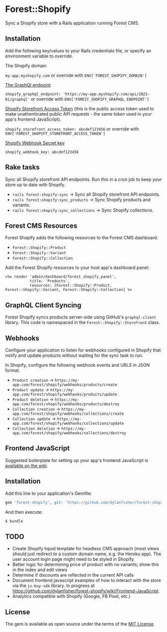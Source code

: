 # Forest::Shopify
Sync a Shopify store with a Rails application running Forest CMS.

## Installation
Add the following key/values to your Rails credentials file, or specify an environment variable to override.

The Shopify domain

`my-app.myshopify.com` or override with `ENV['FOREST_SHOPIFY_DOMAIN']`

[The GraphQl endpoint](https://shopify.dev/concepts/about-apis/versioning#calling-an-api-version)

`shopify_graphql_endpoint: 'https://my-app.myshopify.com/api/2021-01/graphql'` or override with `ENV['FOREST_SHOPIFY_GRAPHQL_ENDPOINT']`

[Shopify Storefront Access Token](https://shopify.dev/docs/storefront-api/getting-started#private-app) (this is the
public access token used to make unathenticated public API requests - the same token used in your app's frontend JavaScript).

`shopify_storefront_access_token: abcdef123456` or override with `ENV['FOREST_SHOPIFY_STOREFRONT_ACCESS_TOKEN']`

[Shopify Webhook Secret key](https://shopify.dev/tutorials/manage-webhooks#configuring-webhooks)

`shopify_webhook_key: abcdef123456`

## Rake tasks
Sync all Shopify storefront API endpoints. Run this in a cron job to keep your store up to date with Shopify.

- `rails forest:shopify:sync` -> Sync all Shopify storefront API endpoints.
- `rails forest:shopify:sync_products` -> Sync Shopify products and variants.
- `rails forest:shopify:sync_collections` -> Sync Shopify collections.

## Forest CMS Resources
Forest Shopify adds the following resources to the Forest CMS dashboard.

- `Forest::Shopify::Product`
- `Forest::Shopify::Variant`
- `Forest::Shopify::Collection`

Add the Forest Shopify resources to your host app's dashboard panel:

```
<%= render 'admin/dashboard/forest_shopify_panel',
           title: 'Products',
           resources: [Forest::Shopify::Product, Forest::Shopify::Variant, Forest::Shopify::Collection] %>
```

## GraphQL Client Syncing
Forest Shopify syncs products server-side using GitHub's `graphql-client` library. This code is namespaced
in the `Forest::Shopify::Storefront` class.

## Webhooks
Configure your application to listen for webhooks configured in Shopify that notify and update products without
waiting for the sync task to run.

In Shopify, configure the following webhook events and URLS in JSON format.

- `Product creation` -> `https://my-app.com/forest/shopify/webhooks/products/create`
- `Product update` -> `https://my-app.com/forest/shopify/webhooks/products/update`
- `Product deletion` -> `https://my-app.com/forest/shopify/webhooks/products/destroy`
- `Collection creation` -> `https://my-app.com/forest/shopify/webhooks/collections/create`
- `Collection update` -> `https://my-app.com/forest/shopify/webhooks/collections/update`
- `Collection deletion` -> `https://my-app.com/forest/shopify/webhooks/collections/destroy`

## Frontend JavaScript

Suggested boilerplate for setting up your app's frontend JavaScript is [available on the wiki](https://github.com/dylanfisher/forest-shopify/wiki/Frontend-JavaScript).

## Installation
Add this line to your application's Gemfile:

```ruby
gem 'forest-shopify', git: 'https://github.com/dylanfisher/forest-shopify.git'
```

And then execute:
```bash
$ bundle
```

## TODO
- Create Shopify liquid template for headless CMS approach (most views should just redirect to a custom
  domain name, e.g. the Heroku app). The user account login page might need to be styled in Shopify.
- Better logic for determining price of product with no variants; show this in the index and edit views
- Determine if discounts are reflected in the current API calls
- Document frontend javascript examples of how to interact with the store via the `js-buy-sdk` library. In progress at https://github.com/dylanfisher/forest-shopify/wiki/Frontend-JavaScript.
- Analytics compatible with Shopify (Google, FB Pixel, etc.)

## License
The gem is available as open source under the terms of the [MIT License](https://opensource.org/licenses/MIT).
